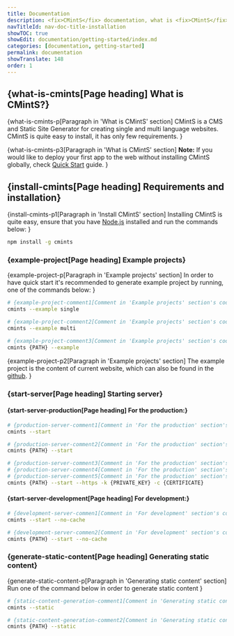 ```yaml
---
title: Documentation
description: <fix>CMintS</fix> documentation, what is <fix>CMintS</fix> and how to install it.
navTitleId: nav-doc-title-installation
showTOC: true
showEdit: documentation/getting-started/index.md
categories: [documentation, getting-started]
permalink: documentation
showTranslate: 148
order: 1
---
```


## {what-is-cmints[Page heading] What is <fix>CMintS</fix>?}

{what-is-cmints-p[Paragraph in 'What is CMintS' section]
<fix>CMintS</fix> is a CMS and Static Site Generator for creating single and
multi language websites. <fix>CMintS</fix> is quite easy to install, it has only
few requirements.
}

{what-is-cmints-p3[Paragraph in 'What is CMintS' section]
**Note:** If you would like to deploy your first app to the web without installing
<fix>CMintS</fix> globally, check [Quick Start](/quick-start) guide.
}

## {install-cmints[Page heading] Requirements and installation}

{install-cmints-p1[Paragraph in 'Install CMintS' section]
Installing CMintS is quite easy, ensure that you have <fix><a
href="https://nodejs.org/en/download/" target="_blank"
rel="noopener">Node.js</a></fix> installed and run the commands below:
}

```bash
npm install -g cmints
```

### {example-project[Page heading] Example projects}

{example-project-p[Paragraph in 'Example projects' section]
In order to have quick start it's recommended to generate example project by
running, one of the commands below:
}
```bash
# {example-project-comment1[Comment in 'Example projects' section's code block] Generates single language project}
cmints --example single

# {example-project-comment2[Comment in 'Example projects' section's code block] Generates multi language project}
cmints --example multi

# {example-project-comment3[Comment in 'Example projects' section's code block] Generates multi language project in the \{PATH\} directory.}
cmints {PATH} --example
```

{example-project-p2[Paragraph in 'Example projects' section]
The example project is the content of current website, which can also be found
in the <a href="https://github.com/cmints/website" target="_blank" rel="noopener">github</a>.
}

### {start-server[Page heading] Starting server}

#### {start-server-production[Page heading] For the production:}

```bash
# {production-server-comment1[Comment in 'For the production' section's code block] Run http server serving current folder}
cmints --start

# {production-server-comment2[Comment in 'For the production' section's code block] Replace optional \{PATH\} with the path to the folder you wish to serve.}
cmints {PATH} --start

# {production-server-comment3[Comment in 'For the production' section's code block] https server: Replace \{PATH\} with the path to the folder you wish to serve}
# {production-server-comment4[Comment in 'For the production' section's code block] Replace \{PRIVATE_KEY\} with the path to the private key file}
# {production-server-comment5[Comment in 'For the production' section's code block] Replace \{CERTIFICATE\} with the path to the certiface file}
cmints {PATH} --start --https -k {PRIVATE_KEY} -c {CERTIFICATE}
```

#### {start-server-development[Page heading] For development:}

```bash
# {development-server-commen1[Comment in 'For development' section's code block] Run http server serving current folder Use --no-cache flag to disable the caching}
cmints --start --no-cache

# {development-server-commen2[Comment in 'For development' section's code block] Replace optional \{PATH\} with the path to the folder you wish to serve}
cmints {PATH} --start --no-cache
```

### {generate-static-content[Page heading] Generating static content}

{generate-static-content-p[Paragraph in 'Generating static content' section]
Run one of the command below in order to generate static content
}
```bash
# {static-content-generation-comment1[Comment in 'Generating static content' section's code block] Generate static content of current directory}
cmints --static

# {static-content-generation-comment2[Comment in 'Generating static content' section's code block] Replace optional \{PATH\} with the path to the project for content generation}
cmints {PATH} --static
```
